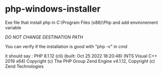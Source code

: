 # php-windows-installer
Exe file that install php in C:\Program Files (x86)\Php and add environement variable


*DO NOT CHANGE DESTINATION PATH*


You can verify if the installation is good with "php -v" in cmd

it should say :
PHP 8.1.12 (cli) (built: Oct 25 2022 18:20:48) (NTS Visual C++ 2019 x64)
Copyright (c) The PHP Group
Zend Engine v4.1.12, Copyright (c) Zend Technologies
